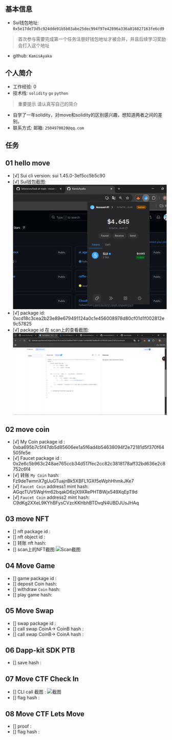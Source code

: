 ## 基本信息
- Sui钱包地址: `0x5e17de73d5c924dde91b5b03abe25dec994f97e42896a336a816827163fe6cd9`
> 首次参与需要完成第一个任务注册好钱包地址才被合并，并且后续学习奖励会打入这个地址
- github: `KamisAyaka`

## 个人简介
- 工作经验: 0
- 技术栈: `solidity` `go` `python`
> 重要提示 请认真写自己的简介
- 自学了一年solidity，对move和solidity的区别感兴趣，想知道两者之间的差别。
- 联系方式: 邮箱: `2504970020@qq.com`

## 任务

##   01 hello move  
- [√] Sui cli version: sui 1.45.0-3ef5cc5b5c90
- [√] Sui钱包截图: ![Sui钱包截图](./images/wallet.png)
- [√] package id: 0xcd18c3cea2b23e89e679491124a0c1e456008978d80cf01d1f002812e9c57825
- [√] package id 在 scan上的查看截图:![Scan截图](./images/scan.png)

##   02 move coin
- [√] My Coin package id : 0xba695b7c5f47db5d85606ee1a5f6ad4b54638094f2e72181d5f370f64505fe5e
- [√] Faucet package id : 0x2e6c5b963c248ae765ccb34d517fec2cc82c3818178aff32bd636e2c8752c6f4
- [√] 转账 `My Coin` hash: Fz9deTwmnX7gUuGTuajnBk5XBFL1GXf5eWphHhmkJKe7
- [√] `Faucet Coin` address1 mint hash: AGqcTUV5WqHm62bqakD6zjX9XRePHTBWjx549XqEpT9d
- [√] `Faucet Coin` address2 mint hash: C9dKg2XXeL9KYhBFysCVzcKKHbhBTDvqN4UBDJUsJHAq

##   03 move NFT
- [] nft package id :
- [] nft object id : 
- [] 转账 nft  hash:
- [] scan上的NFT截图:![Scan截图](./images/你的图片地址)

##   04 Move Game
- [] game package id :
- [] deposit Coin hash:
- [] withdraw `Coin` hash:
- [] play game hash:

##   05 Move Swap
- [] swap package id :
- [] call swap CoinA-> CoinB  hash :
- [] call swap CoinB-> CoinA  hash :

##   06 Dapp-kit SDK PTB
- [] save hash :

##   07 Move CTF Check In
- [] CLI call 截图 : ![截图](./images/你的图片地址)
- [] flag hash :

##   08 Move CTF Lets Move
- [] proof : 
- [] flag hash :

